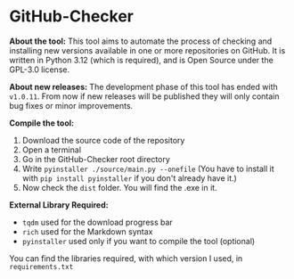 # GitHub-Checker
**About the tool:** This tool aims to automate the process of checking and installing new versions available in one or more repositories on GitHub.
It is written in Python 3.12 (which is required), and is Open Source under the GPL-3.0 license.

**About new releases:** The development phase of this tool has ended with `v1.0.11`. From now if new releases will be published they will only contain bug fixes or minor improvements.

**Compile the tool:**
1. Download the source code of the repository
2. Open a terminal
3. Go in the GitHub-Checker root directory
4. Write `pyinstaller ./source/main.py --onefile` (You have to install it with `pip install pyinstaller` if you don't already have it.)
5. Now check the `dist` folder. You will find the .exe in it.

**External Library Required:**
* `tqdm` used for the download progress bar
* `rich` used for the Markdown syntax 
* `pyinstaller` used only if you want to compile the tool (optional)

You can find the libraries required, with which version I used, in `requirements.txt`